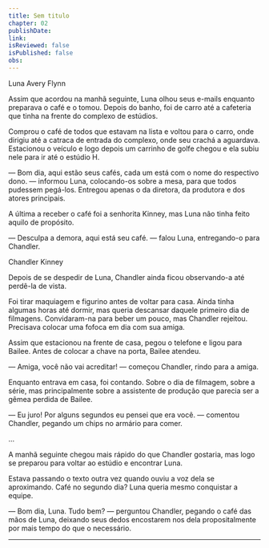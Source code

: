 ```yaml
---
title: Sem titulo
chapter: 02
publishDate: 
link: 
isReviewed: false
isPublished: false
obs:
---
```


Luna Avery Flynn

Assim que acordou na manhã seguinte, Luna olhou seus e-mails enquanto preparava o café e o tomou. Depois do banho, foi de carro até a cafeteria que tinha na frente do complexo de estúdios.

Comprou o café de todos que estavam na lista e voltou para o carro, onde dirigiu até a catraca de entrada do complexo, onde seu crachá a aguardava. Estacionou o veículo e logo depois um carrinho de golfe chegou e ela subiu nele para ir até o estúdio H.

— Bom dia, aqui estão seus cafés, cada um está com o nome do respectivo dono. — informou Luna, colocando-os sobre a mesa, para que todos pudessem pegá-los. Entregou apenas o da diretora, da produtora e dos atores principais.

A última a receber o café foi a senhorita Kinney, mas Luna não tinha feito aquilo de propósito.

— Desculpa a demora, aqui está seu café. — falou Luna, entregando-o para Chandler.

Chandler Kinney

Depois de se despedir de Luna, Chandler ainda ficou observando-a até perdê-la de vista.

Foi tirar maquiagem e figurino antes de voltar para casa. Ainda tinha algumas horas até dormir, mas queria descansar daquele primeiro dia de filmagens. Convidaram-na para beber um pouco, mas Chandler rejeitou. Precisava colocar uma fofoca em dia com sua amiga.

Assim que estacionou na frente de casa, pegou o telefone e ligou para Bailee. Antes de colocar a chave na porta, Bailee atendeu.

— Amiga, você não vai acreditar! — começou Chandler, rindo para a amiga.

Enquanto entrava em casa, foi contando. Sobre o dia de filmagem, sobre a série, mas principalmente sobre a assistente de produção que parecia ser a gêmea perdida de Bailee.

— Eu juro! Por alguns segundos eu pensei que era você. — comentou Chandler, pegando um chips no armário para comer.

...

A manhã seguinte chegou mais rápido do que Chandler gostaria, mas logo se preparou para voltar ao estúdio e encontrar Luna.

Estava passando o texto outra vez quando ouviu a voz dela se aproximando. Café no segundo dia? Luna queria mesmo conquistar a equipe.

— Bom dia, Luna. Tudo bem? — perguntou Chandler, pegando o café das mãos de Luna, deixando seus dedos encostarem nos dela propositalmente por mais tempo do que o necessário.

---
